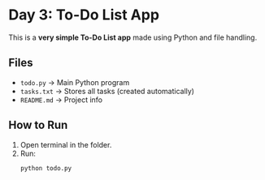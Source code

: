 # Day 3: To-Do List App

This is a **very simple To-Do List app** made using Python and file handling.

##  Files
- `todo.py` → Main Python program
- `tasks.txt` → Stores all tasks (created automatically)
- `README.md` → Project info

## How to Run
1. Open terminal in the folder.
2. Run:
   ```bash
   python todo.py
